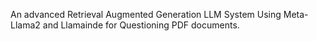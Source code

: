 An advanced Retrieval Augmented Generation LLM System Using Meta-Llama2 and Llamainde for Questioning PDF documents.

